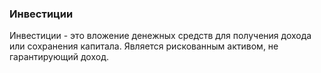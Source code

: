 ### Инвестиции
Инвестиции - это вложение денежных средств для получения дохода или сохранения капитала. Является рискованным активом, не гарантирующий доход.
